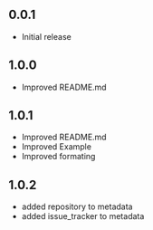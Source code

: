 ## 0.0.1

- Initial release

## 1.0.0

- Improved README.md

## 1.0.1

- Improved README.md
- Improved Example
- Improved formating

## 1.0.2

- added repository to metadata
- added issue_tracker to metadata
